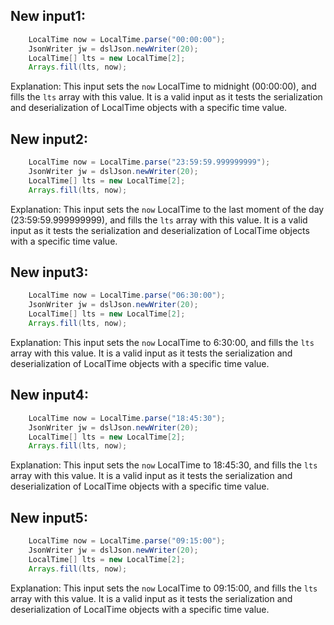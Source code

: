 ## New input1:
```java
    LocalTime now = LocalTime.parse("00:00:00");
    JsonWriter jw = dslJson.newWriter(20);
    LocalTime[] lts = new LocalTime[2];
    Arrays.fill(lts, now);
```
Explanation: This input sets the `now` LocalTime to midnight (00:00:00), and fills the `lts` array with this value. It is a valid input as it tests the serialization and deserialization of LocalTime objects with a specific time value.

## New input2:
```java
    LocalTime now = LocalTime.parse("23:59:59.999999999");
    JsonWriter jw = dslJson.newWriter(20);
    LocalTime[] lts = new LocalTime[2];
    Arrays.fill(lts, now);
```
Explanation: This input sets the `now` LocalTime to the last moment of the day (23:59:59.999999999), and fills the `lts` array with this value. It is a valid input as it tests the serialization and deserialization of LocalTime objects with a specific time value.

## New input3:
```java
    LocalTime now = LocalTime.parse("06:30:00");
    JsonWriter jw = dslJson.newWriter(20);
    LocalTime[] lts = new LocalTime[2];
    Arrays.fill(lts, now);
```
Explanation: This input sets the `now` LocalTime to 6:30:00, and fills the `lts` array with this value. It is a valid input as it tests the serialization and deserialization of LocalTime objects with a specific time value.

## New input4:
```java
    LocalTime now = LocalTime.parse("18:45:30");
    JsonWriter jw = dslJson.newWriter(20);
    LocalTime[] lts = new LocalTime[2];
    Arrays.fill(lts, now);
```
Explanation: This input sets the `now` LocalTime to 18:45:30, and fills the `lts` array with this value. It is a valid input as it tests the serialization and deserialization of LocalTime objects with a specific time value.

## New input5:
```java
    LocalTime now = LocalTime.parse("09:15:00");
    JsonWriter jw = dslJson.newWriter(20);
    LocalTime[] lts = new LocalTime[2];
    Arrays.fill(lts, now);
```
Explanation: This input sets the `now` LocalTime to 09:15:00, and fills the `lts` array with this value. It is a valid input as it tests the serialization and deserialization of LocalTime objects with a specific time value.